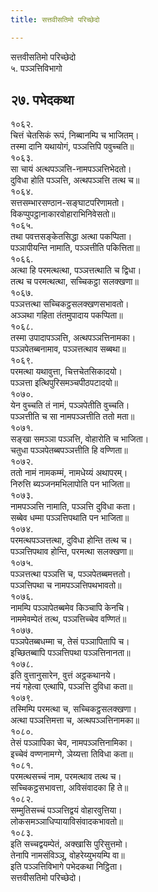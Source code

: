 ```yaml
---
title: सत्तवीसतिमो परिच्छेदो

---
```

सत्तवीसतिमो परिच्छेदो  
५. पञ्‍ञत्तिविभागो  


## २७. पभेदकथा

१०६२.  
चित्तं चेतसिकं रूपं, निब्बानम्पि च भाजितम्।  
तस्मा दानि यथायोगं, पञ्‍ञत्तिपि पवुच्‍चति॥  
१०६३.  
सा चायं अत्थपञ्‍ञत्ति-नामपञ्‍ञत्तिभेदतो।  
दुविधा होति पञ्‍ञत्ति, अत्थपञ्‍ञत्ति तत्थ च॥  
१०६४.  
सत्तसम्भारसण्ठान-सङ्घाटपरिणामतो।  
विकप्पुपट्ठानाकारवोहाराभिनिवेसतो॥  
१०६५.  
तथा पवत्तसङ्केतसिद्धा अत्था पकप्पिता।  
पञ्‍ञापीयन्ति नामाति, पञ्‍ञत्तीति पकित्तिता॥  
१०६६.  
अत्था हि परमत्थत्था, पञ्‍ञत्तत्थाति च द्विधा।  
तत्थ च परमत्थत्था, सच्‍चिकट्ठा सलक्खणा॥  
१०६७.  
पञ्‍ञत्तत्था सच्‍चिकट्ठसलक्खणसभावतो।  
अञ्‍ञथा गहिता तंतमुपादाय पकप्पिता॥  
१०६८.  
तस्मा उपादापञ्‍ञत्ति, अत्थपञ्‍ञत्तिनामका।  
पञ्‍ञपेतब्बनामाव, पञ्‍ञत्तत्थाव सब्बथा॥  
१०६९.  
परमत्था यथावुत्ता, चित्तचेतसिकादयो।  
पञ्‍ञत्ता इत्थिपुरिसमञ्‍चपीठपटादयो॥  
१०७०.  
येन वुच्‍चति तं नामं, पञ्‍ञपेतीति वुच्‍चति।  
पञ्‍ञत्तीति च सा नामपञ्‍ञत्तीति ततो मता॥  
१०७१.  
सङ्खा समञ्‍ञा पञ्‍ञत्ति, वोहारोति च भाजिता।  
चतुधा पञ्‍ञपेतब्बपञ्‍ञत्तीति हि वण्णिता॥  
१०७२.  
ततो नामं नामकम्मं, नामधेय्यं अथापरम्।  
निरुत्ति ब्यञ्‍जनमभिलापोति पन भाजिता॥  
१०७३.  
नामपञ्‍ञत्ति नामाति, पञ्‍ञत्ति दुविधा कता।  
सब्बेव धम्मा पञ्‍ञत्तिपथाति पन भाजिता॥  
१०७४.  
परमत्थपञ्‍ञत्तत्था, दुविधा होन्ति तत्थ च।  
पञ्‍ञत्तिपथाव होन्ति, परमत्था सलक्खणा॥  
१०७५.  
पञ्‍ञत्तत्था पञ्‍ञत्ति च, पञ्‍ञपेतब्बमत्ततो।  
पञ्‍ञत्तिपथा च नामपञ्‍ञत्तिपथभावतो॥  
१०७६.  
नामम्पि पञ्‍ञापेतब्बमेव किञ्‍चापि केनचि।  
नाममेवम्पेतं तत्थ, पञ्‍ञत्तिच्‍चेव वण्णितं॥  
१०७७.  
पञ्‍ञपेतब्बधम्मा च, तेसं पञ्‍ञापितापि च।  
इच्छितब्बापि पञ्‍ञत्तिपथा पञ्‍ञत्तिनानता॥  
१०७८.  
इति वुत्तानुसारेन, वुत्तं अट्ठकथानये।  
नयं गहेत्वा एत्थापि, पञ्‍ञत्ति दुविधा कता॥  
१०७९.  
तस्मिम्पि परमत्था च, सच्‍चिकट्ठसलक्खणा।  
अत्था पञ्‍ञत्तिमत्ता च, अत्थपञ्‍ञत्तिनामका॥  
१०८०.  
तेसं पञ्‍ञापिका चेव, नामपञ्‍ञत्तिनामिका।  
इच्‍चेवं वण्णनामग्गे, ञेय्यत्ता तिविधा कता॥  
१०८१.  
परमत्थसच्‍चं नाम, परमत्थाव तत्थ च।  
सच्‍चिकट्ठसभावत्ता, अविसंवादका हि ते॥  
१०८२.  
सम्मुतिसच्‍चं पञ्‍ञत्तिद्वयं वोहारवुत्तिया।  
लोकसमञ्‍ञाधिप्पायाविसंवादकभावतो॥  
१०८३.  
इति सच्‍चद्वयम्पेतं, अक्खासि पुरिसुत्तमो।  
तेनापि नामसंविञ्‍ञू, वोहरेय्युभयम्पि वा॥  
इति पञ्‍ञत्तिविभागे पभेदकथा निट्ठिता।  
सत्तवीसतिमो परिच्छेदो।  